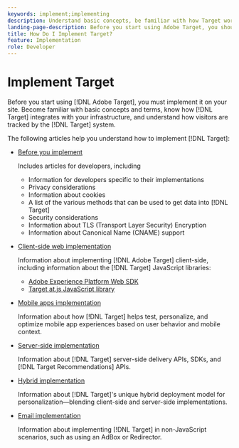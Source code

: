 ```yaml
---
keywords: implement;implementing
description: Understand basic concepts, be familiar with how Target works and integrates with your infrastructure, and understand how visitors are tracked.
landing-page-description: Before you start using Adobe Target, you should implement it on your site, understand a few basic concepts and terms, and be familiar with how Target works.
title: How Do I Implement Target?
feature: Implementation
role: Developer
---
```


# Implement Target

Before you start using [!DNL Adobe Target], you must implement it on your site. Become familiar with basic concepts and terms, know how [!DNL Target] integrates with your infrastructure, and understand how visitors are tracked by the [!DNL Target] system.

The following articles help you understand how to implement [!DNL Target]:

* [Before you implement](c-considerations-before-you-implement-target/considerations-before-you-implement-target.md)

  Includes articles for developers, including
  
  * Information for developers specific to their implementations
  * Privacy considerations
  * Information about cookies 
  * A list of the various methods that can be used to get data into [!DNL Target]
  * Security considerations
  * Information about TLS (Transport Layer Security) Encryption
  * Information about Canonical Name (CNAME) support
   
* [Client-side web implementation](/help/c-implementing-target/c-implementing-target-for-client-side-web/implement-target-for-client-side-web.md)

  Information about implementing [!DNL Adobe Target] client-side, including information about the [!DNL Target] JavaScript libraries:

  * [Adobe Experience Platform Web SDK](/help/c-implementing-target/c-implementing-target-for-client-side-web/aep-web-sdk.md)
  * [Target at.js JavaScript library](/help/c-implementing-target/c-implementing-target-for-client-side-web/c-how-atjs-works/how-atjs-works.md)

* [Mobile apps implementation](/help/c-target-mobile-app/target-mobile-app.md)

   Information about how [!DNL Target] helps test, personalize, and optimize mobile app experiences based on user behavior and mobile context.

* [Server-side implementation](/help/c-implementing-target/c-api-and-sdk-overview/api-and-sdk-overview.md)

  Information about [!DNL Target] server-side delivery APIs, SDKs, and [!DNL Target Recommendations] APIs.

* [Hybrid implementation](/help/c-implementing-target/hybrid-implementation.md)

  Information about [!DNL Target]'s unique hybrid deployment model for personalization&mdash;blending client-side and server-side implementations.

* [Email implementation](c-non-javascript-based-implementation/non-javascript-based-implementation.md)

  Information about implementing [!DNL Target] in non-JavaScript scenarios, such as using an AdBox or Redirector.
